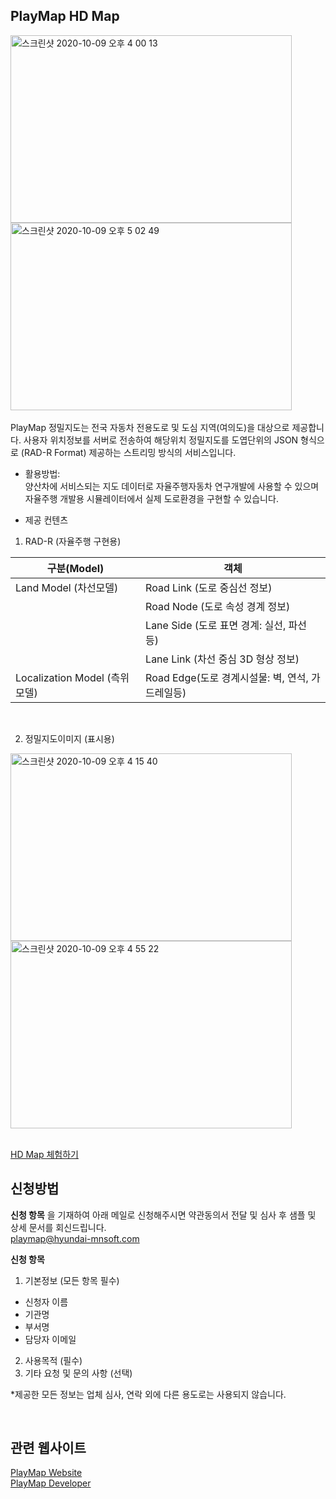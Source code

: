 ## PlayMap HD Map

<div>
<img width="450" height="300" alt="스크린샷 2020-10-09 오후 4 00 13" src="https://user-images.githubusercontent.com/58937810/95554857-da866d80-0a4b-11eb-946b-94d8c233413a.png">
<img width="450" height="300" alt="스크린샷 2020-10-09 오후 5 02 49" src="https://user-images.githubusercontent.com/58937810/95558525-4ddeae00-0a51-11eb-82f8-d7fa9cd265ca.png">
</div>

<br> 
PlayMap 정밀지도는 전국 자동차 전용도로 및 도심 지역(여의도)을 대상으로 제공합니다.  
사용자 위치정보를 서버로 전송하여 해당위치 정밀지도를 도엽단위의 JSON 형식으로 (RAD-R Format) 제공하는 스트리밍 방식의 서비스입니다.  

- 활용방법:  
양산차에 서비스되는 지도 데이터로 자율주행자동차 연구개발에 사용할 수 있으며 자율주행 개발용 시뮬레이터에서 실제 도로환경을 구현할 수 있습니다.

- 제공 컨텐츠

1) RAD-R (자율주행 구현용)  

|**구분(Model)**|**객체**|
|------|---|
|Land Model (차선모델) |Road Link (도로 중심선 정보)|
| |Road Node (도로 속성 경계 정보)|
| |Lane Side (도로 표면 경계: 실선, 파선 등)|
| |Lane Link (차선 중심 3D 형상 정보)|
|Localization Model (측위 모델)|Road Edge(도로 경계시설물: 벽, 연석, 가드레일등)|

<br>

2) 정밀지도이미지 (표시용)  

<div>
<img width="450" height="300" alt="스크린샷 2020-10-09 오후 4 15 40" src="https://user-images.githubusercontent.com/58937810/95554875-e1ad7b80-0a4b-11eb-89ae-3883de5414d7.png">
<img width="450" height="300" alt="스크린샷 2020-10-09 오후 4 55 22" src="https://user-images.githubusercontent.com/58937810/95557795-466ad500-0a50-11eb-84a2-be47f754b3ce.png">
</div>

<br>

[HD Map 체험하기](https://playmap.hyundai-mnsoft.com/map/templates/playmap.html?hdmap)

## 신청방법

**신청 항목** 을 기재하여 아래 메일로 신청해주시면 약관동의서 전달 및 심사 후 샘플 및 상세 문서를 회신드립니다.  
playmap@hyundai-mnsoft.com

**신청 항목**
1. 기본정보 (모든 항목 필수)
- 신청자 이름
- 기관명
- 부서명
- 담당자 이메일

2. 사용목적 (필수)
3. 기타 요청 및 문의 사항 (선택)

*제공한 모든 정보는 업체 심사, 연락 외에 다른 용도로는 사용되지 않습니다.

<br>

## 관련 웹사이트

[PlayMap Website](https://playmap.hyundai-mnsoft.com/)  
[PlayMap Developer](https://developers.hyundai-mnsoft.com/)


